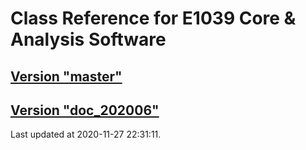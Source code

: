 # Class Reference for E1039 Core & Analysis Software
## [Version "master"](master/)
## [Version "doc_202006"](doc_202006/)
Last updated at 2020-11-27 22:31:11.
